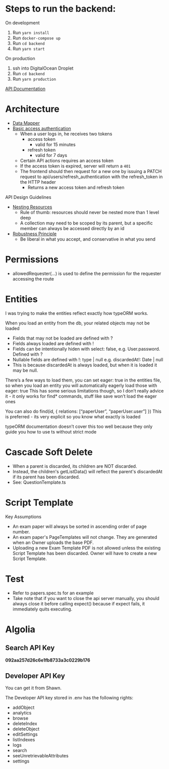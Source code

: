 # Steps to run the backend:

On development

1. Run `yarn install`
2. Run `docker-compose up`
3. Run `cd backend`
4. Run `yarn start`

On production

1. ssh into DigitalOcean Droplet
2. Run `cd backend`
3. Run `yarn production`

[API Documentation](https://documenter.getpostman.com/view/8059258/SVmyQwss?version=latest)

# Architecture

- [Data Mapper](https://github.com/typeorm/typeorm/blob/master/docs/active-record-data-mapper.md)
- [Basic access authentication](https://en.wikipedia.org/wiki/Basic_access_authentication)
  - When a user logs in, he receives two tokens
    - access token
      - valid for 15 minutes
    - refresh token
      - valid for 7 days
  - Certain API actions requires an access token
  - If the access token is expired, server will return a `401`
  - The frontend should then request for a new one by issuing a PATCH request to api/users/refresh_authentication with the refresh_token in the HTTP header
    - Returns a new access token and refresh token

API Design Guidelines

- [Nesting Resources](http://weblog.jamisbuck.org/2007/2/5/nesting-resources)
  - Rule of thumb: resources should never be nested more than 1 level deep
  - A collection may need to be scoped by its parent, but a specific member can always be accessed directly by an id
- [Robustness Principle](https://tools.ietf.org/html/rfc1122)
  - Be liberal in what you accept, and conservative in what you send

# Permissions

- allowedRequester(...) is used to define the permission for the requester accessing the route

# Entities

I was trying to make the entities reflect exactly how typeORM works.

When you load an entity from the db, your related objects may not be loaded

- Fields that may not be loaded are defined with ?
- Fields always loaded are defined with !
- Fields can be intentionally hiden with select: false, e.g. User.password. Defined with ?
- Nullable fields are defined with !: type | null e.g. discardedAt!: Date | null
- This is because discardedAt is always loaded, but when it is loaded it may be null.

There’s a few ways to load them, you can set eager: true in the entities file, so when you load an entity you will automatically eagerly load those with eager: true
This has some serious limitations though, so I don’t really advice it - it only works for find\* commands, stuff like save won’t load the eager ones

You can also do find(id, { relations: [“paperUser”, “paperUser.user”] })
This is preferred - its very explicit so you know what exactly is loaded

typeORM documentation doesn’t cover this too well because they only guide you how to use ts without strict mode

# Cascade Soft Delete

- When a parent is discarded, its children are NOT discarded.
- Instead, the children's getListData() will reflect the parent's discardedAt if its parent has been discarded.
- See: QuestionTemplate.ts

# Script Template

Key Assumptions

- An exam paper will always be sorted in ascending order of page number.
- An exam paper's PageTemplates will not change. They are generated when an Owner uploads the base PDF.
- Uploading a new Exam Template PDF is not allowed unless the existing Script Template has been discarded. Owner will have to create a new Script Template.

# Test

- Refer to papers.spec.ts for an example
- Take note that if you want to close the api server manually, you should always close it before calling expect() because if expect fails, it immediately quits executing.

# Algolia

## Search API Key

**092aa257d26c6e1fb8733a3c0229b176**

## Developer API Key

You can get it from Shawn.

The Developer API key stored in .env has the following rights:

- addObject
- analytics
- browse
- deleteIndex
- deleteObject
- editSettings
- listIndexes
- logs
- search
- seeUnretrievableAttributes
- settings
